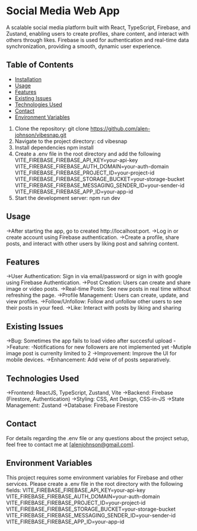 # Social Media Web App

A scalable social media platform built with React, TypeScript, Firebase, and Zustand, enabling users to create profiles, share content, and interact with others through likes. Firebase is used for authentication and real-time data synchronization, providing a smooth, dynamic user experience.

## Table of Contents

- [Installation](#installation)
- [Usage](#usage)
- [Features](#features)
- [Existing Issues](#existing-issues)
- [Technologies Used](#technologies-used)
- [Contact](#contact)
- [Environment Variables](#environment-variables)

1. Clone the repository:
   git clone https://github.com/alen-johnson/vibesnap.git
2. Navigate to the project directory:
   cd vibesnap
3. Install dependencies
   npm install
4. Create a .env file in the root directory and add the following
   VITE_FIREBASE_FIREBASE_API_KEY=your-api-key
   VITE_FIREBASE_FIREBASE_AUTH_DOMAIN=your-auth-domain
   VITE_FIREBASE_FIREBASE_PROJECT_ID=your-project-id
   VITE_FIREBASE_FIREBASE_STORAGE_BUCKET=your-storage-bucket
   VITE_FIREBASE_FIREBASE_MESSAGING_SENDER_ID=your-sender-id
   VITE_FIREBASE_FIREBASE_APP_ID=your-app-id
5. Start the development server:
   npm run dev

## Usage

->After starting the app, go to created http://localhost:port.
->Log in or create account using Firebase authentication.
->Create a profile, share posts, and interact with other users by liking post and sahring content.

## Features

->User Authentication: Sign in via email/password or sign in with google using Firebase Authentication.
->Post Creation: Users can create and share image or video posts.
->Real-time Posts: See new posts in real time without refreshing the page.
->Profile Management: Users can create, update, and view profiles.
->Follow/Unfollow: Follow and unfollow other users to see their posts in your feed.
->Like: Interact with posts by liking and sharing

## Existing Issues

->Bug: Sometimes the app fails to load video after succesful upload
->Feature: -Notifications for new followers are not implemented yet
           -Mutiple image post is currenlty limited to 2
->Improvement: Improve the UI for mobile devices.
->Enhancement: Add veiw of of posts separatively.

## Technologies Used

->Frontend: ReactJS, TypeScript, Zustand, Vite
->Backend: Firebase (Firestore, Authentication)
->Styling: CSS, Ant Design, CSS-in-JS
->State Management: Zustand
->Database: Firebase Firestore

## Contact

For details regarding the .env file or any questions about the project setup, feel free to contact me at [alenjohnson@gmail.com].

## Environment Variables

This project requires some environment variables for Firebase and other services. Please create a .env file in the root directory with the following fields:
VITE_FIREBASE_FIREBASE_API_KEY=your-api-key
VITE_FIREBASE_FIREBASE_AUTH_DOMAIN=your-auth-domain
VITE_FIREBASE_FIREBASE_PROJECT_ID=your-project-id
VITE_FIREBASE_FIREBASE_STORAGE_BUCKET=your-storage-bucket
VITE_FIREBASE_FIREBASE_MESSAGING_SENDER_ID=your-sender-id
VITE_FIREBASE_FIREBASE_APP_ID=your-app-id
